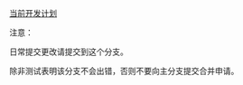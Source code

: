 [当前开发计划](https://github.com/MisaWorkGroup/Ph1gr0s-Emulator/projects/1)

注意：

日常提交更改请提交到这个分支。

除非测试表明该分支不会出错，否则不要向主分支提交合并申请。
